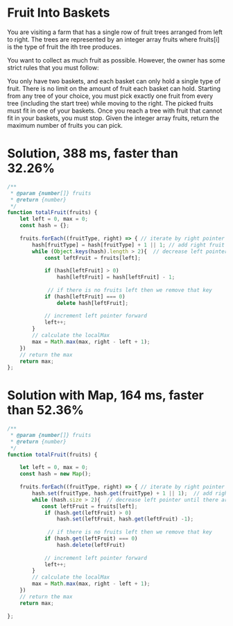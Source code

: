 # Fruit Into Baskets
You are visiting a farm that has a single row of fruit trees arranged from left to right. The trees are represented by an integer array fruits where fruits[i] is the type of fruit the ith tree produces.

You want to collect as much fruit as possible. However, the owner has some strict rules that you must follow:

You only have two baskets, and each basket can only hold a single type of fruit. There is no limit on the amount of fruit each basket can hold.
Starting from any tree of your choice, you must pick exactly one fruit from every tree (including the start tree) while moving to the right. The picked fruits must fit in one of your baskets.
Once you reach a tree with fruit that cannot fit in your baskets, you must stop.
Given the integer array fruits, return the maximum number of fruits you can pick.

# Solution, 388 ms, faster than 32.26%
```js
/**
 * @param {number[]} fruits
 * @return {number}
 */
function totalFruit(fruits) {
    let left = 0, max = 0;
    const hash = {};
    
    fruits.forEach((fruitType, right) => { // iterate by right pointer
        hash[fruitType] = hash[fruitType] + 1 || 1; // add right fruit type to hash
        while (Object.keys(hash).length > 2){  // decrease left pointer until there are only 2 types of fruit
            const leftFruit = fruits[left];
           
            if (hash[leftFruit] > 0)
                hash[leftFruit] = hash[leftFruit] - 1;
            
             // if there is no fruits left then we remove that key
            if (hash[leftFruit] === 0)
                delete hash[leftFruit];
            
            // increment left pointer forward 
            left++;
        }
        // calculate the localMax
        max = Math.max(max, right - left + 1);
    })
    // return the max
    return max;
};
```

# Solution with Map, 164 ms, faster than 52.36%
```js
/**
 * @param {number[]} fruits
 * @return {number}
 */
function totalFruit(fruits) {
    
    let left = 0, max = 0;
    const hash = new Map();
    
    fruits.forEach((fruitType, right) => { // iterate by right pointer
        hash.set(fruitType, hash.get(fruitType) + 1 || 1);  // add right fruit type to hash
        while (hash.size > 2){  // decrease left pointer until there are only 2 types of fruit
           const leftFruit = fruits[left];
            if (hash.get(leftFruit) > 0)
                hash.set(leftFruit, hash.get(leftFruit) -1);
            
             // if there is no fruits left then we remove that key
            if (hash.get(leftFruit) === 0)
                hash.delete(leftFruit)
            
            // increment left pointer forward 
            left++;
        }
        // calculate the localMax
        max = Math.max(max, right - left + 1);
    })
    // return the max
    return max;
    
};
```